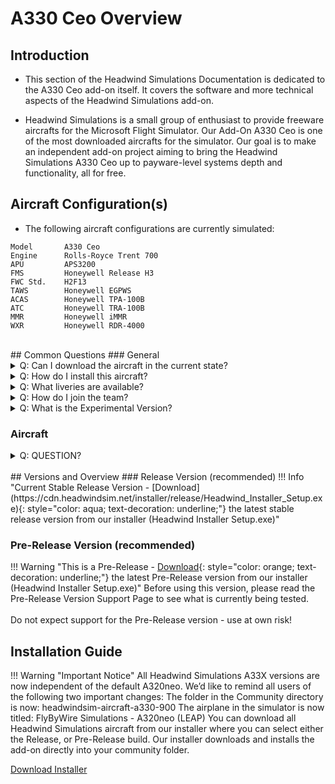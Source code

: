 # A330 Ceo Overview

## Introduction

* This section of the Headwind Simulations Documentation is dedicated to the A330 Ceo add-on itself. It covers the software and more technical aspects of the Headwind Simulations add-on.

* Headwind Simulations is a small group of enthusiast to provide freeware aircrafts for the Microsoft Flight Simulator. Our Add-On A330 Ceo is one of the most downloaded aircrafts for the simulator. Our goal is to make an independent add-on project aiming to bring the Headwind Simulations A330 Ceo up to payware-level systems depth and functionality, all for free.

## Aircraft Configuration(s)

* The following aircraft configurations are currently simulated:
```
Model       A330 Ceo
Engine      Rolls-Royce Trent 700
APU         APS3200
FMS         Honeywell Release H3
FWC Std.    H2F13
TAWS        Honeywell EGPWS
ACAS        Honeywell TPA-100B
ATC         Honeywell TRA-100B
MMR         Honeywell iMMR
WXR         Honeywell RDR-4000
```
<br>
## Common Questions
### General

<details>
<summary>Q: Can I download the aircraft in the current state?</summary>
Yes, see Downloads.
</details>

<details>
<summary>Q: How do I install this aircraft?</summary>
Visit our Installation Guide.
</details>

<details>
<summary>Q: What liveries are available?</summary>
headwindSimulations provides our own branded livery. We recommend downloading compatible liveries from Flightsim.to.
</details>

<details>
<summary>Q: How do I join the team?</summary>
Head over to the 'About Us' section and join our Discord to get started.
</details>

<details>
<summary>Q: What is the Experimental Version?</summary>
Experimental version include new features introduced by HeadwindSimulations. Due to this some bugs/issues may occur when using our aircraft. It's important to understand that we are a small team, and that it takes time in order for us to ammend all of the bugs/issues, in order for the build to be ready for its stable release.
</details>

### Aircraft
<details>
<summary>Q: QUESTION?</summary>
ANSWER
</details>
<br>
## Versions and Overview
### Release Version (recommended)
!!! Info "Current Stable Release Version - [Download](https://cdn.headwindsim.net/installer/release/Headwind_Installer_Setup.exe){: style="color: aqua; text-decoration: underline;"} the latest stable release version from our installer (Headwind Installer Setup.exe)"

### Pre-Release Version (recommended)
!!! Warning "This is a Pre-Release - [Download](https://cdn.headwindsim.net/installer/release/Headwind_Installer_Setup.exe){: style="color: orange; text-decoration: underline;"} the latest Pre-Release version from our installer (Headwind Installer Setup.exe)"
    Before using this version, please read the Pre-Release Version Support Page to see what is currently being tested. 
    <br><br>Do not expect support for the Pre-Release version - use at own risk!
<br>
## Installation Guide
!!! Warning "Important Notice" 
    All Headwind Simulations A33X versions are now independent of the default A320neo. We’d like to remind all users of the following two important changes: The folder in the Community directory is now: headwindsim-aircraft-a330-900 The airplane in the simulator is now titled: FlyByWire Simulations - A320neo (LEAP)
You can download all Headwind Simulations aircraft from our installer where you can select either the Release, or Pre-Release build. Our installer downloads and installs the add-on directly into your community folder.

<a class="md-button" href="https://cdn.headwindsim.net/installer/release/Headwind_Installer_Setup.exe" target="new">Download Installer</a>
